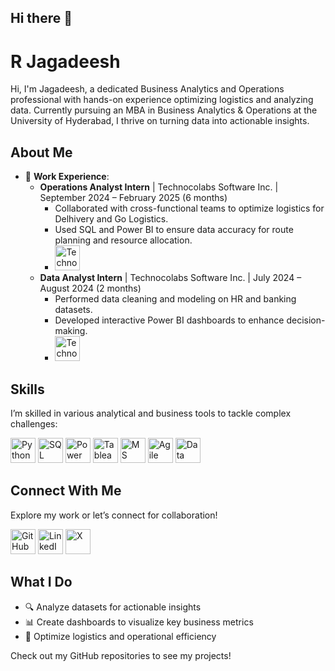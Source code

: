 ## Hi there 👋


# R Jagadeesh

Hi, I'm Jagadeesh, a dedicated Business Analytics and Operations professional with hands-on experience optimizing logistics and analyzing data. Currently pursuing an MBA in Business Analytics & Operations at the University of Hyderabad, I thrive on turning data into actionable insights.

## About Me

- 💼 **Work Experience**:
  - **Operations Analyst Intern** | Technocolabs Software Inc. | September 2024 – February 2025 (6 months)
    - Collaborated with cross-functional teams to optimize logistics for Delhivery and Go Logistics.
    - Used SQL and Power BI to ensure data accuracy for route planning and resource allocation.
    - [<img src="https://www.technocolabs.com/wp-content/uploads/2023/09/Technocolabs-Softwares-Inc-logo.png" alt="Technocolabs Software Inc." width="40" height="40"/>](https://www.technocolabs.com/)
  - **Data Analyst Intern** | Technocolabs Software Inc. | July 2024 – August 2024 (2 months)
    - Performed data cleaning and modeling on HR and banking datasets.
    - Developed interactive Power BI dashboards to enhance decision-making.
    - [<img src="https://www.technocolabs.com/wp-content/uploads/2023/09/Technocolabs-Softwares-Inc-logo.png" alt="Technocolabs Software Inc." width="40" height="40"/>](https://www.technocolabs.com/)

## Skills

I’m skilled in various analytical and business tools to tackle complex challenges:

[<img src="https://img.icons8.com/color/48/000000/python.png" alt="Python" width="40" height="40"/>](https://www.python.org/)
[<img src="https://img.icons8.com/color/48/000000/sql.png" alt="SQL" width="40" height="40"/>](https://www.mysql.com/)
[<img src="https://img.icons8.com/color/48/000000/power-bi.png" alt="Power BI" width="40" height="40"/>](https://powerbi.microsoft.com/)
[<img src="https://img.icons8.com/color/48/000000/tableau-software.png" alt="Tableau" width="40" height="40"/>](https://www.tableau.com/)
[<img src="https://img.icons8.com/color/48/000000/microsoft-excel-2019.png" alt="MS Excel" width="40" height="40"/>](https://www.microsoft.com/en-us/microsoft-365/excel)
[<img src="https://img.icons8.com/color/48/000000/agile-development.png" alt="Agile Methodologies" width="40" height="40"/>](https://www.agilealliance.org/)
[<img src="https://img.icons8.com/color/48/000000/data-analysis.png" alt="Data Analysis" width="40" height="40"/>](https://en.wikipedia.org/wiki/Data_analysis)

## Connect With Me

Explore my work or let’s connect for collaboration!

[<img src="https://img.icons8.com/color/48/000000/github.png" alt="GitHub Portfolio" width="40" height="40"/>](https://github.com/Jagadeesh-data)
[<img src="https://img.icons8.com/color/48/000000/linkedin.png" alt="LinkedIn" width="40" height="40"/>](https://www.linkedin.com/in/jagadeesh369)
[<img src="https://img.icons8.com/color/48/000000/x.png" alt="X" width="40" height="40"/>](https://x.com/_jagadeesh_3)

## What I Do

- 🔍 Analyze datasets for actionable insights
- 📊 Create dashboards to visualize key business metrics
- 🚚 Optimize logistics and operational efficiency

Check out my GitHub repositories to see my projects!
